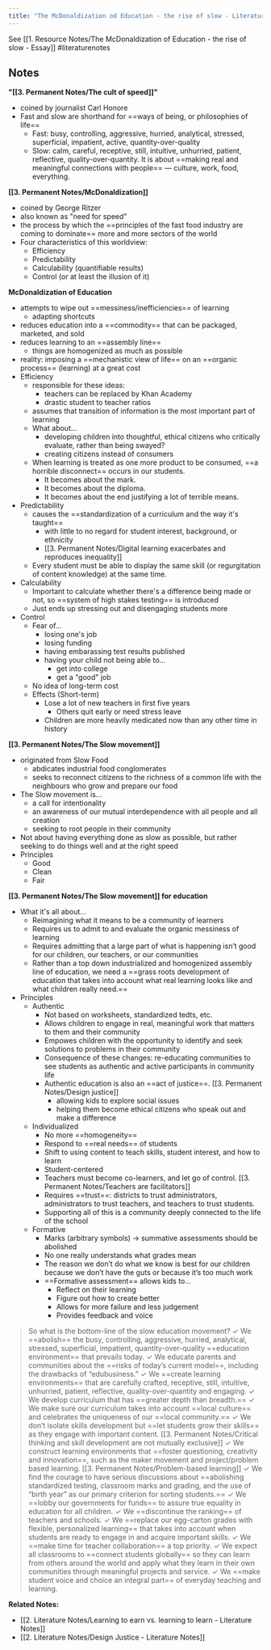 ```yaml
---
title: "The McDonaldization od Education - the rise of slow - Literature Notes"
---
```

See [[1. Resource Notes/The McDonaldization of Education - the rise of slow - Essay]]
#literaturenotes 
## Notes
**"[[3. Permanent Notes/The cult of speed]]"**
+ coined by journalist Carl Honore
+ Fast and slow are shorthand for ==ways of being, or philosophies of life==
	+ Fast: busy, controlling, aggressive, hurried, analytical, stressed, superficial, impatient, active, quantity-over-quality
	+ Slow: calm, careful, receptive, still, intuitive, unhurried, patient, reflective, quality-over-quantity. It is about ==making real and meaningful connections with people== — culture, work, food, everything.

**[[3. Permanent Notes/McDonaldization]]**
+ coined by George Ritzer
+ also known as "need for speed"
+ the process by which the ==principles of the fast food industry are coming to dominate== more and more sectors of the world
+ Four characteristics of this worldview:
	+ Efficiency
	+ Predictability
	+ Calculability (quantifiable results)
	+ Control (or at least the illusion of it)

**McDonaldization of Education**
+ attempts to wipe out ==messiness/inefficiencies== of learning
	+ adapting shortcuts
+ reduces education into a ==commodity== that can be packaged, marketed, and sold
+ reduces learning to an ==assembly line==
	+ things are homogenized as much as possible
+ reality: imposing a ==mechanistic view of life== on an ==organic process== (learning) at a great cost
+ Efficiency
	+ responsible for these ideas:
		+ teachers can be replaced by Khan Academy
		+ drastic student to teacher ratios
	+ assumes that transition of information is the most important part of learning
	+ What about...
		+ developing children into thoughtful, ethical citizens who critically evaluate, rather than being swayed?
		+ creating citizens instead of consumers
	+ When learning is treated as one more product to be consumed, ==a horrible disconnect== occurs in our students.
		+ It becomes about the mark.
		+ It becomes about the diploma.
		+ It becomes about the end justifying a lot of terrible means.
+ Predictability
	+ causes the ==standardization of a curriculum and the way it's taught==
		+ with little to no regard for student interest, background, or ethnicity
		+ [[3. Permanent Notes/Digital learning exacerbates and reproduces inequality]]
	+ Every student must be able to display the same skill (or regurgitation of content knowledge) at the same time.
+ Calculability
	+ Important to calculate whether there's a difference being made or not, so ==system of high stakes testing== is introduced
	+ Just ends up stressing out and disengaging students more
+ Control
	+ Fear of...
		+ losing one's job
		+ losing funding
		+ having embarassing test results published
		+ having your child not being able to...
			+ get into college
			+ get a "good" job
	+ No idea of long-term cost
	+ Effects (Short-term)
		+ Lose a lot of new teachers in first five years
			+ Others quit early or need stress leave
		+ Children are more heavily medicated now than any other time in history

**[[3. Permanent Notes/The Slow movement]]**
+ originated from Slow Food
	+ abdicates industrial food conglomerates
	+ seeks to reconnect citizens to the richness of a common life with the neighbours who grow and prepare our food
+ The Slow movement is...
	+ a call for intentionality
	+ an awareness of our mutual interdependence with all people and all creation
	+ seeking to root people in their community
+ Not about having everything done as slow as possible, but rather seeking to do things well and at the right speed
+ Principles
	+ Good
	+ Clean
	+ Fair

**[[3. Permanent Notes/The Slow movement]] for education**
+ What it's all about...
	+ Reimagining what it means to be a community of learners
	+ Requires us to admit to and evaluate the organic messiness of learning
	+ Requires admitting that a large part of what is happening isn’t good for our children, our teachers, or our communities
	+ Rather than a top down industrialized and homogenized assembly line of education, we need a ==grass roots development of education that takes into account what real learning looks like and what children really need.==
+ Principles
	+ Authentic
		+ Not based on worksheets, standardized tedts, etc.
		+ Allows children to engage in real, meaningful work that matters to them and their community
		+ Empowes children with the opportunity to identify and seek solutions to problems in their community
		+ Consequence of these changes: re-educating communities to see students as authentic and active participants in community life
		+ Authentic education is also an ==act of justice==. [[3. Permanent Notes/Design justice]]
			+ allowing kids to explore social issues
			+ helping them become ethical citizens who speak out and make a difference
	+ Individualized
		+ No more ==homogeneity==
		+ Respond to ==real needs== of students
		+ Shift to using content to teach skills, student interest, and how to learn
		+ Student-centered
		+ Teachers must become co-learners, and let go of control. [[3. Permanent Notes/Teachers are facilitators]]
		+ Requires ==trust==: districts to trust administrators, administrators to trust teachers, and teachers to trust students.
		+ Supporting all of this is a community deeply connected to the life of the school
	+ Formative
		+ Marks (arbitrary symbols) -> summative assessments should be abolished
		+ No one really understands what grades mean
		+ The reason we don’t do what we know is best for our children because we don’t have the guts or because it’s too much work
		+ ==Formative assessment== allows kids to...
			+ Reflect on their learning
			+ Figure out how to create better
			+ Allows for more failure and less judgement
			+ Provides feedback and voice

> So what is the bottom-line of the slow education movement?
✓ We ==abolish== the busy, controlling, aggressive, hurried, analytical, stressed, superficial, impatient, quantity-over-quality ==education environment== that prevails today.
✓ We educate parents and communities about the ==risks of today’s current model==, including the drawbacks of “edubusiness.”
✓ We ==create learning environments== that are carefully crafted, receptive, still, intuitive, unhurried, patient, reflective, quality-over-quantity and engaging.
✓ We develop curriculum that has ==greater depth than breadth.==
✓ We make sure our curriculum takes into account ==local culture== and celebrates the uniqueness of our ==local community.==
✓ We don’t isolate skills development but ==let students grow their skills== as they engage with important content. [[3. Permanent Notes/Critical thinking and skill development are not mutually exclusive]]
✓ We construct learning environments that ==foster questioning, creativity and innovation==, such as the maker movement and project/problem based learning. [[3. Permanent Notes/Problem-based learning]]
✓ We find the courage to have serious discussions about ==abolishing standardized testing, classroom marks and grading, and the use of “birth year” as our primary criterion for sorting students.==
✓ We ==lobby our governments for funds== to assure true equality in education for all children.
✓ We ==discontinue the ranking== of teachers and schools.
✓ We ==replace our egg-carton grades with flexible, personalized learning== that takes into account when students are ready to engage in and acquire important skills.
✓ We ==make time for teacher collaboration== a top priority.
✓ We expect all classrooms to ==connect students globally== so they can learn from others around the world and apply what they learn in their own communities through meaningful projects and service.
✓ We ==make student voice and choice an integral part== of everyday teaching and learning.

**Related Notes:**
+ [[2. Literature Notes/Learning to earn vs. learning to learn - Literature Notes]]
+ [[2. Literature Notes/Design Justice - Literature Notes]]
